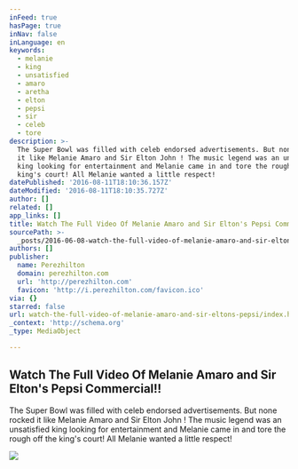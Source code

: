 ```yaml
---
inFeed: true
hasPage: true
inNav: false
inLanguage: en
keywords:
  - melanie
  - king
  - unsatisfied
  - amaro
  - aretha
  - elton
  - pepsi
  - sir
  - celeb
  - tore
description: >-
  The Super Bowl was filled with celeb endorsed advertisements. But none rocked
  it like Melanie Amaro and Sir Elton John ! The music legend was an unsatisfied
  king looking for entertainment and Melanie came in and tore the rough off the
  king's court! All Melanie wanted a little respect!
datePublished: '2016-08-11T18:10:36.157Z'
dateModified: '2016-08-11T18:10:35.727Z'
author: []
related: []
app_links: []
title: Watch The Full Video Of Melanie Amaro and Sir Elton's Pepsi Commercial!!
sourcePath: >-
  _posts/2016-06-08-watch-the-full-video-of-melanie-amaro-and-sir-eltons-pepsi.md
authors: []
publisher:
  name: Perezhilton
  domain: perezhilton.com
  url: 'http://perezhilton.com'
  favicon: 'http://i.perezhilton.com/favicon.ico'
via: {}
starred: false
url: watch-the-full-video-of-melanie-amaro-and-sir-eltons-pepsi/index.html
_context: 'http://schema.org'
_type: MediaObject

---
```

<article style=""><h1>Watch The Full Video Of Melanie Amaro and Sir Elton's Pepsi Commercial!!</h1><p>The Super Bowl was filled with celeb endorsed advertisements. But none rocked it like Melanie Amaro and Sir Elton John ! The music legend was an unsatisfied king looking for entertainment and Melanie came in and tore the rough off the king's court! All Melanie wanted a little respect!</p><img src="http://i.perezhilton.com/wp-content/uploads/2016/05/james-corden-carpool-karaoke-ranked-adele.gif" /></article>